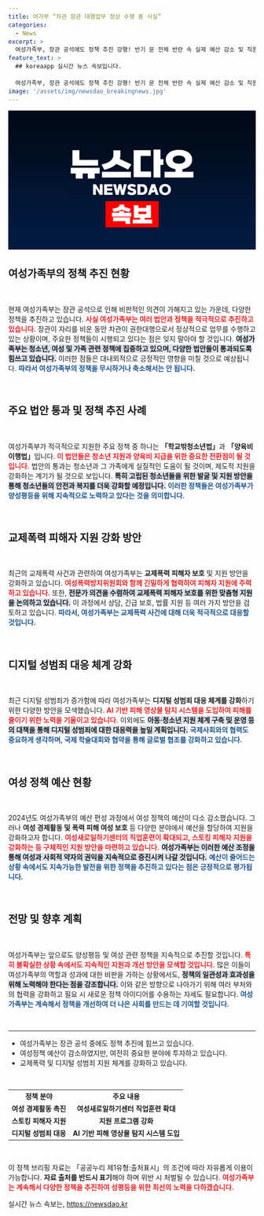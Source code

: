 ```yaml
---
title: 여가부 “차관 장관 대행업무 정상 수행 중 사실”
categories:
  - News
excerpt: >
  여성가족부, 장관 공석에도 정책 추진 강행! 반기 문 전체 반란 속 실제 예산 감소 및 직원 사기 문제까지. 이 모든 진실을 덮은 넘치는 소식 과연 무엇일까? 클릭해 상세 내용을 확인하세요!
feature_text: >
  ## koreaapp 실시간 뉴스 속보입니다.

  여성가족부, 장관 공석에도 정책 추진 강행! 반기 문 전체 반란 속 실제 예산 감소 및 직원 사기 문제까지. 이 모든 진실을 덮은 넘치는 소식 과연 무엇일까? 클릭해 상세 내용을 확인하세요!
image: '/assets/img/newsdao_breakingnews.jpg'
---
```


<p><img src="/assets/img/newsdao_breakingnews.jpg" alt="koreaapp 속보" /></p>

<h2 data-ke-size="size26">여성가족부의 정책 추진 현황</h2>

<p data-ke-size="size16">&nbsp;</p>

<p>현재 여성가족부는 장관 공석으로 인해 비판적인 의견이 가해지고 있는 가운데, 다양한 정책을 추진하고 있습니다. <b><span style="color: #ee2323;">사실 여성가족부는 여러 법안과 정책을 적극적으로 추진하고 있습니다.</span></b> 장관이 자리를 비운 동안 차관이 권한대행으로서 정상적으로 업무를 수행하고 있는 상황이며, 주요한 정책들이 시행되고 있다는 점은 잊지 말아야 할 것입니다. <b><span style="background-color: #21538527;">여성가족부는 청소년, 여성 및 가족 관련 정책에 집중하고 있으며, 다양한 법안들이 통과되도록 힘쓰고 있습니다.</span></b> 이러한 점들은 대내외적으로 긍정적인 영향을 미칠 것으로 예상됩니다. <b><span style="color: #1a5490;">따라서 여성가족부의 정책을 무시하거나 축소해서는 안 됩니다.</span></b></p>

<p data-ke-size="size16">&nbsp;</p>

<h2 data-ke-size="size26">주요 법안 통과 및 정책 추진 사례</h2>

<p data-ke-size="size16">&nbsp;</p>

<p>여성가족부가 적극적으로 지원한 주요 정책 중 하나는 <b>「학교밖청소년법」</b>과 <b>「양육비이행법」</b>입니다. <b><span style="color: #ee2323;">이 법안들은 청소년 지원과 양육비 지급을 위한 중요한 전환점이 될 것입니다.</span></b> 법안의 통과는 청소년과 그 가족에게 실질적인 도움이 될 것이며, 제도적 지원을 강화하는 계기가 될 것으로 보입니다. <b><span style="background-color: #21538527;">특히 고립된 청소년들을 위한 발굴 및 지원 방안을 통해 청소년들의 안전과 복지를 더욱 강화할 예정입니다.</span></b> <b><span style="color: #1a5490;">이러한 정책들은 여성가족부가 양성평등을 위해 지속적으로 노력하고 있다는 것을 의미합니다.</span></b></p>

<p data-ke-size="size16">&nbsp;</p>

<h2 data-ke-size="size26">교제폭력 피해자 지원 강화 방안</h2>

<p data-ke-size="size16">&nbsp;</p>

<p>최근의 교제폭력 사건과 관련하여 여성가족부는 <b>교제폭력 피해자 보호</b> 및 지원 방안을 강화하고 있습니다. <b><span style="color: #ee2323;">여성폭력방지위원회와 함께 긴밀하게 협력하여 피해자 지원에 주력하고 있습니다.</span></b>  또한, <b><span style="background-color: #21538527;">전문가 의견을 수렴하여 교제폭력 피해자 보호를 위한 맞춤형 지원을 논의하고 있습니다.</span></b> 이 과정에서 상담, 긴급 보호, 법률 지원 등 여러 가지 방안을 검토하고 있습니다. <b><span style="color: #1a5490;">따라서, 여성가족부는 교제폭력 사건에 대해 더욱 적극적으로 대응할 것입니다.</span></b></p>

<p data-ke-size="size16">&nbsp;</p>

<h2 data-ke-size="size26">디지털 성범죄 대응 체계 강화</h2>

<p data-ke-size="size16">&nbsp;</p>

<p>최근 디지털 성범죄가 증가함에 따라 여성가족부는 <b>디지털 성범죄 대응 체계를 강화</b>하기 위한 다양한 방안을 모색했습니다. <b><span style="color: #ee2323;">AI 기반 피해 영상물 탐지 시스템을 도입하여 피해를 줄이기 위한 노력을 기울이고 있습니다.</span></b> 이외에도 <b><span style="background-color: #21538527;">아동·청소년 지원 체계 구축 및 운영 등의 대책을 통해 디지털 성범죄에 대한 대응력을 높일 계획입니다.</span></b> <b><span style="color: #1a5490;">국제사회와의 협력도 중요하게 생각하며, 국제 학술대회와 협약을 통해 글로벌 협조를 강화하고 있습니다.</span></b></p>

<p data-ke-size="size16">&nbsp;</p>

<h2 data-ke-size="size26">여성 정책 예산 현황</h2>

<p data-ke-size="size16">&nbsp;</p>

<p>2024년도 여성가족부의 예산 편성 과정에서 여성 정책의 예산이 다소 감소했습니다. 그러나 <b>여성 경제활동 및 폭력 피해 여성 보호</b> 등 다양한 분야에서 예산을 할당하여 지원을 강화하고자 합니다. <b><span style="color: #ee2323;">여성새로일하기센터의 직업훈련이 확대되고, 스토킹 피해자 지원을 강화하는 등 구체적인 지원 방안을 마련하고 있습니다.</span></b> <b><span style="background-color: #21538527;">여성가족부는 이러한 예산 조정을 통해 여성과 사회적 약자의 권익을 지속적으로 증진시켜 나갈 것입니다.</span></b> <b><span style="color: #1a5490;">예산이 줄어드는 상황 속에서도 지속가능한 발전을 위한 정책을 추진하고 있다는 점은 긍정적으로 평가됩니다.</span></b></p>

<p data-ke-size="size16">&nbsp;</p>

<h2 data-ke-size="size26">전망 및 향후 계획</h2>

<p data-ke-size="size16">&nbsp;</p>

<p>여성가족부는 앞으로도 양성평등 및 여성 관련 정책을 지속적으로 추진할 것입니다. <b><span style="color: #ee2323;">특히 불확실한 상황 속에서도 지속적인 지원과 개선 방안을 모색할 것입니다.</span></b> 많은 이들이 여성가족부의 역할과 성과에 대한 비판을 가하는 상황에서도, <b><span style="background-color: #21538527;">정책의 일관성과 효과성을 위해 노력해야 한다는 점을 강조합니다.</span></b> 이와 같은 방향으로 나아가기 위해 여러 부처와의 협력을 강화하고 필요 시 새로운 정책 아이디어를 수용하는 자세도 필요합니다. <b><span style="color: #1a5490;">여성가족부는 계속해서 정책을 개선하여 더 나은 사회를 만드는 데 기여할 것입니다.</span></b></p>

<p data-ke-size="size16">&nbsp;</p>

<hr/>

<ul>
    <li>여성가족부는 장관 공석 중에도 정책 추진에 힘쓰고 있습니다.</li>
    <li>여성정책 예산이 감소하였지만, 여전히 중요한 분야에 투자하고 있습니다.</li>
    <li>교제폭력 및 디지털 성범죄 지원 체계를 강화하고 있습니다.</li>
</ul>

<p data-ke-size="size16">&nbsp;</p> 

<table style="width: 100%;">
    <tbody>
        <tr>
            <td style="text-align: center; height: 17px;"><b>정책 분야</b></td>
            <td style="text-align: center; height: 17px;"><b>주요 내용</b></td>
        </tr>
        <tr>
            <td style="text-align: center; height: 17px;"><b>여성 경제활동 촉진</b></td>
            <td style="text-align: center; height: 17px;"><b>여성새로일하기센터 직업훈련 확대</b></td>
        </tr>
        <tr>
            <td style="text-align: center; height: 17px;"><b>스토킹 피해자 지원</b></td>
            <td style="text-align: center; height: 17px;"><b>지원 프로그램 강화</b></td>
        </tr>
        <tr>
            <td style="text-align: center; height: 17px;"><b>디지털 성범죄 대응</b></td>
            <td style="text-align: center; height: 17px;"><b>AI 기반 피해 영상물 탐지 시스템 도입</b></td>
        </tr>
    </tbody>
</table>

<p data-ke-size="size16">&nbsp;</p> 

<p>이 정책 브리핑 자료는 「공공누리 제1유형:출처표시」의 조건에 따라 자유롭게 이용이 가능합니다. <b>자료 출처를 반드시 표기</b>해야 하며 위반 시 처벌될 수 있습니다. <b><span style="color: #ee2323;">여성가족부는 계속해서 다양한 정책을 추진하여 성평등을 위한 최선의 노력을 다하겠습니다.</span></b> </p>
실시간 뉴스 속보는, <a href="https://newsdao.kr" rel="dofollow">https://newsdao.kr</a>


